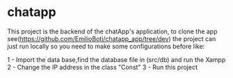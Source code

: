 # chatapp

This project is the backend of the chatApp's application, to clone the app see(https://github.com/EmilioBoti/chatapp_app/tree/dev)
the project can just run locally so you need to make some configurations before like:

1 - Import the data base,find the database file in (src/db) and run the Xampp
2 - Change the IP address in the class "Const"
3 - Run this project
